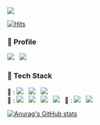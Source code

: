 
<img src="https://capsule-render.vercel.app/api?type=waving&color=0:FFC300,100:FFC300&height=200&animation=fadeIn&section=header&fontAlign=30&text=Mijoo%20Kim&fontColor=311D06&fontSize=85" /> 

[![Hits](https://hits.seeyoufarm.com/api/count/incr/badge.svg?url=https://github.com/mijoo308&count_bg=%2379C83D&title_bg=%23555555&icon=&icon_color=%23E7E7E7&title=hits&edge_flat=false)](https://hits.seeyoufarm.com)

<h3 align="left"><b> 👀 Profile </b></h3>
<p align="left">
<a href="https://sites.google.com/view/mijoo-kim"><img src="https://img.shields.io/badge/homepage-EA4335?style=flat-square&logo=googlehome&logoColor=white&link=https://sites.google.com/view/mijoo-kim"/></a> &nbsp
<a href="http://www.linkedin.com/in/mijoo-kim-8b2833204"><img src="https://img.shields.io/badge/LinkedIn-0A66C2?style=flat-square&logo=LinkedIn&logoColor=white&link=http://www.linkedin.com/in/mijoo-kim-8b2833204"/></a> &nbsp

<h3 align="left"><b>🐍 Tech Stack</b></h3>
<p align="left">
💪 : <img src="https://img.shields.io/badge/python-3776AB?style=flat-square&logo=python&logoColor=white"/></a> &nbsp
<img src="https://img.shields.io/badge/opencv-%23white.svg?style=flat-square&logo=opencv&logoColor=white"/> &nbsp
<img src="https://img.shields.io/badge/Pytorch-EE4C2C?style=flat-square&logo=Pytorch&logoColor=white"/></a><br>
🐓 : <img src="https://img.shields.io/badge/C%23-%23239120.svg?style=flat-square&logo=CSharp&logoColor=white"/></a> &nbsp
<img src="https://img.shields.io/badge/Unity-000000?style=flat-square&logo=Unity&logoColor=white"/></a> &nbsp
<img src="https://img.shields.io/badge/Java-007396?style=flat-square&logo=Java&logoColor=white"/></a> &nbsp
<img src="https://img.shields.io/badge/c++-00599C?style=flat-square&logo=c%2B%2B&logoColor=white"/></a> &nbsp
🐣 : <img src="https://img.shields.io/badge/SpringBoot-339933?style=flat-square&logo=Spring&logoColor=white"/></a> &nbsp
<!-- <img src="https://img.shields.io/badge/Android-3DDC84?style=flat-square&logo=Android&logoColor=white"/></a> &nbsp -->
<img src="https://img.shields.io/badge/MySQL-4479A1?style=flat-square&logo=MySQL&logoColor=white"/></a> &nbsp </p>



[![Anurag's GitHub stats](https://github-readme-stats.vercel.app/api?username=mijoo308&count_private=true&show_icons=true)](https://github.com/anuraghazra/github-readme-stats)


<!--
**mijoo308/mijoo308** is a ✨ _special_ ✨ repository because its `README.md` (this file) appears on your GitHub profile.

Here are some ideas to get you started:

- 🔭 I’m currently working on ...
- 🌱 I’m currently learning ...
- 👯 I’m looking to collaborate on ...
- 🤔 I’m looking for help with ...
- 💬 Ask me about ...
- 📫 How to reach me: ...
- 😄 Pronouns: ...
- ⚡ Fun fact: ...
-->
